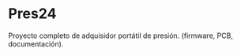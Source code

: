 Pres24
======

Proyecto completo de adquisidor portátil de presión. (firmware, PCB, documentación).
